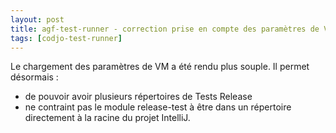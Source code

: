 ```yaml
---
layout: post
title: agf-test-runner - correction prise en compte des paramètres de VM
tags: [codjo-test-runner]
---
```

Le chargement des paramètres de VM a été rendu plus souple. Il permet désormais :
* de pouvoir avoir plusieurs répertoires de Tests Release
* ne contraint pas le module release-test à être dans un répertoire directement à la racine du projet IntelliJ.
